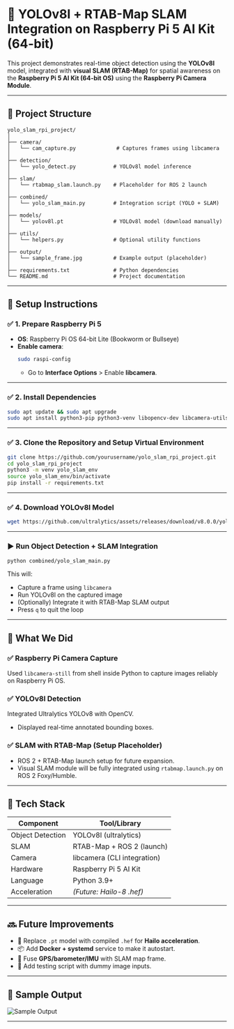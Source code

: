 # 🧠 YOLOv8l + RTAB-Map SLAM Integration on Raspberry Pi 5 AI Kit (64-bit)

This project demonstrates real-time object detection using the **YOLOv8l** model, integrated with **visual SLAM (RTAB-Map)** for spatial awareness on the **Raspberry Pi 5 AI Kit (64-bit OS)** using the **Raspberry Pi Camera Module**.

---

## 📁 Project Structure

```
yolo_slam_rpi_project/
│
├── camera/
│   └── cam_capture.py             # Captures frames using libcamera
│
├── detection/
│   └── yolo_detect.py            # YOLOv8l model inference
│
├── slam/
│   └── rtabmap_slam.launch.py    # Placeholder for ROS 2 launch
│
├── combined/
│   └── yolo_slam_main.py         # Integration script (YOLO + SLAM)
│
├── models/
│   └── yolov8l.pt                # YOLOv8l model (download manually)
│
├── utils/
│   └── helpers.py                # Optional utility functions
│
├── output/
│   └── sample_frame.jpg          # Example output (placeholder)
│
├── requirements.txt              # Python dependencies
└── README.md                     # Project documentation
```

---

## 🔧 Setup Instructions

### ✅ 1. Prepare Raspberry Pi 5

- **OS**: Raspberry Pi OS 64-bit Lite (Bookworm or Bullseye)
- **Enable camera**:
  ```bash
  sudo raspi-config
  ```
  - Go to **Interface Options** > Enable **libcamera**.

---

### ✅ 2. Install Dependencies

```bash
sudo apt update && sudo apt upgrade
sudo apt install python3-pip python3-venv libopencv-dev libcamera-utils
```

---

### ✅ 3. Clone the Repository and Setup Virtual Environment

```bash
git clone https://github.com/yourusername/yolo_slam_rpi_project.git
cd yolo_slam_rpi_project
python3 -m venv yolo_slam_env
source yolo_slam_env/bin/activate
pip install -r requirements.txt
```

---

### ✅ 4. Download YOLOv8l Model

```bash
wget https://github.com/ultralytics/assets/releases/download/v8.0.0/yolov8l.pt -O models/yolov8l.pt
```

---

### ▶️ Run Object Detection + SLAM Integration

```bash
python combined/yolo_slam_main.py
```

This will:
- Capture a frame using `libcamera`
- Run YOLOv8l on the captured image
- (Optionally) Integrate it with RTAB-Map SLAM output
- Press `q` to quit the loop

---

## 🎯 What We Did

### ✅ Raspberry Pi Camera Capture
Used `libcamera-still` from shell inside Python to capture images reliably on Raspberry Pi OS.

### ✅ YOLOv8l Detection
Integrated Ultralytics YOLOv8 with OpenCV.
- Displayed real-time annotated bounding boxes.

### ✅ SLAM with RTAB-Map (Setup Placeholder)
- ROS 2 + RTAB-Map launch setup for future expansion.
- Visual SLAM module will be fully integrated using `rtabmap.launch.py` on ROS 2 Foxy/Humble.

---

## 🧠 Tech Stack

| Component         | Tool/Library               |
|------------------|----------------------------|
| Object Detection | YOLOv8l (ultralytics)      |
| SLAM             | RTAB-Map + ROS 2 (launch)  |
| Camera           | libcamera (CLI integration)|
| Hardware         | Raspberry Pi 5 AI Kit      |
| Language         | Python 3.9+                |
| Acceleration     | *(Future: Hailo-8 .hef)*   |

---

## 🔜 Future Improvements

- 🔁 Replace `.pt` model with compiled `.hef` for **Hailo acceleration**.
- 📦 Add **Docker + systemd** service to make it autostart.
- 🧭 Fuse **GPS/barometer/IMU** with SLAM map frame.
- 🧪 Add testing script with dummy image inputs.

---

## 📸 Sample Output

![Sample Output](output/sample_frame.jpg)

---

